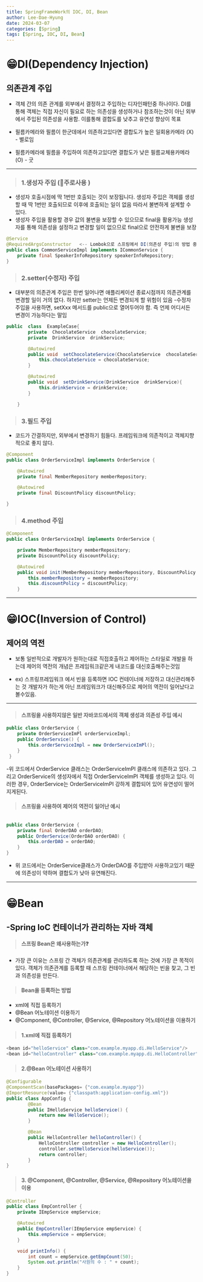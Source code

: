 ```yaml
---
title: SpringFrameWork의 IOC, DI, Bean
author: Lee-Dae-Hyung
date: 2024-03-07
categories: [Spring]
tags: [Spring, IOC, DI, Bean]
---
```


# 😁DI(Dependency Injection)

## 의존관계 주입

- 객체 간의 의존 관계를 외부에서 결정하고 주입하는 디자인패턴중 하나이다.
  DI를 통해 객체는 직접 자신이 필요로 하는 의존성을 생성하거나 참조하는것이 아닌
  외부에서 주입된 의존성을 사용함. 이를통해 결합도를 낮추고 유연성 향상이 목표

- 필름카메라와 필름이 한군데에서 의존하고있다면 결합도가 높은 일회용카메라 (X) - 별로임
- 필름카메라에 필름을 주입하여 의존하고있다면 결합도가 낮은 필름교체용카메라 (O) - 굿

---

> ### 1.생성자 주입 (🤞주로사용 )

- 생성자 호출시점에 딱 1번만 호출되는 것이 보장됩니다.
  생성자 주입은 객체를 생성할 때 딱 1번만 호출되므로 이후에 호출되는 일이 없음
  따라서 불변하게 설계할 수 있다.
- 생성자 주입을 활용할 경우 값의 불변을 보장할 수 있으므로 final을 활용가능
  생성자를 통해 의존성을 설정하고 변경할 일이 없으므로 final으로 안전하게 불변을 보장

```java
@Service
@RequiredArgsConstructor   <-- Lombok으로 스프링에서 DI(의존성 주입)의 방법 중에 생성자 주입을 자동으로 설정해주는 어노테이션
public class CommonServiceImpl implements ICommonService {
	private final SpeakerInfoRepository speakerInfoRepository;
}
```

> ### 2.setter(수정자) 주입

- 대부분의 의존관계 주입은 한번 일어나면 애플리케이션 종료시점까지 의존관계를 변경할 일이 거의 없다.
  하지만 setter는 언제든 변경되게 할 위험이 있음 -수정자 주입을 사용하면, setXxx 메서드를 public으로 열어두어야 함.
  즉 언제 어디서든 변경이 가능하다는 말임

```java
public  class  ExampleCase{
    	private  ChocolateService  chocolateService;
    	private  DrinkService  drinkService;

        @Autowired
    	public void  setChocolateService(ChocolateService  chocolateService){
    		this.chocolateService = chocolateService;
    	}

    	@Autowired
    	public void  setDrinkService(DrinkService  drinkService){
    		this.drinkService = drinkService;
    	}

    }
```

> ### 3.필드 주입

- 코드가 간결하지만, 외부에서 변경하기 힘들다. 프레임워크에 의존적이고 객체지향적으로 좋지 않다.

```java
@Component
public class OrderServiceImpl implements OrderService {

    @Autowired
    private final MemberRepository memberRepository;

    @Autowired
    private final DiscountPolicy discountPolicy;

}
```

> ### 4.method 주입

```java
@Component
public class OrderServiceImpl implements OrderService {

    private MemberRepository memberRepository;
    private DiscountPolicy discountPolicy;

    @Autowired
    public void init(MemberRepository memberRepository, DiscountPolicy discountPolicy){
        this.memberRepository = memberRepository;
        this.discountPolicy = discountPolicy;
    }
```

---

# 😁IOC(Inversion of Control)

## 제어의 역전

- 보통 일반적으로 개발자가 원하는대로 직접호출하고 제어하는 스타일로 개발을 하는데
  제어의 역전의 개념은 프레임워크같은게 내코드를 대신호출해주는것임

- ex) 스프링프레임워크 에서 빈을 등록하면 IOC 컨테이너에 저장하고 대신관리해주는 것
  개발자가 하는게 아닌 프레임워크가 대신해주므로 제어의 역전이 일어났다고 볼수있음.

---

> #### 스프링을 사용하지않은 일반 자바코드에서의 객체 생성과 의존성 주입 예시

```java
public class OrderService {
    private OrderServiceImPl orderServiceImpl;
    public OrderService() {
        this.orderServiceImpl = new OrderServiceImPl();
    }
 }
```

-위 코드에서 OrderService 클래스는 OrderServiceImPl 클래스에 의존하고 있다.
그리고 OrderService의 생성자에서 직접 OrderServiceImPl 객체를 생성하고 있다.
이러한 경우, OrderService는 OrderServiceImPl 강하게 결합되어 있어 유연성이 떨어지게된다.

> #### 스프링을 사용하여 제어의 역전이 일어난 예시

```java

public class OrderService {
    private final OrderDAO orderDAO;
    public OrderService(OrderDAO orderDAO) {
        this.orderDAO = orderDAO;
    }
}
```

- 위 코드에서는 OrderService클래스가 OrderDAO를 주입받아 사용하고있기 때문에 의존성이 약하며
  결합도가 낮아 유연해진다.

---

# 😁Bean

## -Spring IoC 컨테이너가 관리하는 자바 객체

> #### 스프링 Bean은 왜사용하는가❓

- 가장 큰 이유는 스프링 간 객체가 의존관계를 관리하도록 하는 것에 가장 큰 목적이 있다. 객체가 의존관계를 등록할 때 스프링 컨테이너에서 해당하는 빈을 찾고, 그 빈과 의존성을 만든다.

> #### Bean을 등록하는 방법

- xml에 직접 등록하기
- @Bean 어노테이션 이용하기
- @Component, @Controller, @Service, @Repository 어노테이션을 이용하기

> #### 1.xml에 직접 등록하기

```java
<bean id="helloService" class="com.example.myapp.di.HelloService"/>
<bean id="helloController" class="com.example.myapp.di.HelloController" p:helloService-ref="helloService"</bean>
```

> #### 2.@Bean 어노테이션 사용하기

```java
@Configurable
@ComponentScan(basePackages= {"com.example.myapp"})
@ImportResource(value= {"classpath:application-config.xml"})
public class AppConfig {
		@Bean
		public IHelloService helloService() {
			return new HelloService();
		}

		@Bean
		public HelloController helloController() {
			HelloController controller = new HelloController();
			controller.setHelloService(helloService());
			return controller;
		}
}
```

> #### 3. @Component, @Controller, @Service, @Repository 어노테이션을 이용

```java
@Controller
public class EmpController {
	private IEmpService empService;

	@Autowired
	public EmpController(IEmpService empService) {
		this.empService = empService;
	}

	void printInfo() {
		int count = empService.getEmpCount(50);
		System.out.println("사원의 수 : " + count);
	}
}
```
